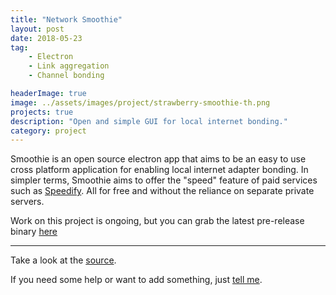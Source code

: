 ```yaml
---
title: "Network Smoothie"
layout: post
date: 2018-05-23
tag:
    - Electron
    - Link aggregation
    - Channel bonding

headerImage: true
image: ../assets/images/project/strawberry-smoothie-th.png
projects: true
description: "Open and simple GUI for local internet bonding."
category: project
---
```

Smoothie is an open source electron app that aims to be an easy to use cross platform application for enabling local internet adapter bonding. In simpler terms, Smoothie aims to offer the "speed" feature of paid services such as [Speedify](http://speedify.com/). All for free and without the reliance on separate private servers.

Work on this project is ongoing, but you can grab the latest pre-release binary [here](https://github.com/SethStalley/network-smoothie/releases)

---

Take a look at the [source](https://github.com/SethStalley/network-smoothie).

If you need some help or want to add something, just [tell me](https://github.com/SethStalley/network-smoothie/issues).
